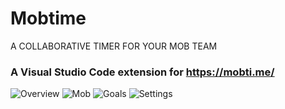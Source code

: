 # Mobtime
A COLLABORATIVE TIMER FOR YOUR MOB TEAM

### A Visual Studio Code extension for https://mobti.me/

![Overview](https://github.com/mobtimeapp/mobtime-vscode-extension/raw/master/screenshots/Timer.gif)
![Mob](https://github.com/mobtimeapp/mobtime-vscode-extension/raw/master/screenshots/Mob.gif)
![Goals](https://github.com/mobtimeapp/mobtime-vscode-extension/raw/master/screenshots/Goals.gif)
![Settings](https://github.com/mobtimeapp/mobtime-vscode-extension/raw/master/screenshots/settings.png)